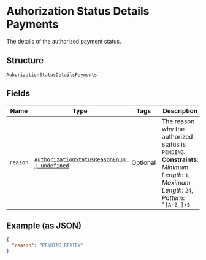 
# Auhorization Status Details Payments

The details of the authorized payment status.

## Structure

`AuhorizationStatusDetailsPayments`

## Fields

| Name | Type | Tags | Description |
|  --- | --- | --- | --- |
| `reason` | [`AuthorizationStatusReasonEnum \| undefined`](../../doc/models/authorization-status-reason-enum.md) | Optional | The reason why the authorized status is `PENDING`.<br>**Constraints**: *Minimum Length*: `1`, *Maximum Length*: `24`, *Pattern*: `^[A-Z_]+$` |

## Example (as JSON)

```json
{
  "reason": "PENDING_REVIEW"
}
```

